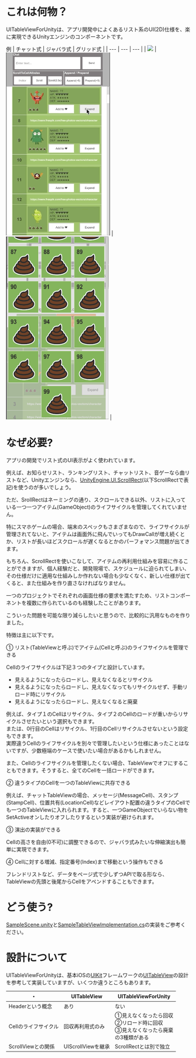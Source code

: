 # これは何物？

UITableViewForUnityは、アプリ開発中によくあるリスト系のUI(2D)仕様を、楽に実現できるUnityエンジンのコンポーネントです。

例
| チャット式 | ジャバラ式 | グリッド式 | 
| --- | --- | --- |
| ![](sample_chat.gif) | ![](sample_expend.gif) | <img src="sample_grid.png" width="280" height="500" /> |

# なぜ必要?

アプリの開発でリスト式のUI表示がよく使われています。<br>

例えば、お知らせリスト、ランキングリスト、チャットリスト、音ゲーなら曲リストなど、Unityエンジンなら、[UnityEngine.UI.ScrollRect](https://docs.unity3d.com/2018.3/Documentation/ScriptReference/UI.ScrollRect.html)(以下ScrollRectで表記)を使うのが多いでしょう。<br>

ただ、SrollRectはネーミングの通り、スクロールできる以外、リストに入っている一つ一つアイテム(GameObject)のライフサイクルを管理してくれていません。<br>

特にスマホゲームの場合、端末のスペックもさまざまなので、ライフサイクルが管理されてないと、アイテムは画面外に飛んでいってもDrawCallが増え続くとか、リストが長いほどスクロールが遅くなるとかのパーフォマンス問題が出てきます。<br>

もちろん、ScrollRectを使いこなして、アイテムの再利用仕組みを容易に作ることができますが、個人経験だと、開発現場で、スケジュールに迫られてしまい、その仕様だけに適用な仕組みしか作れない場合も少なくなく、新しい仕様が出てくると、また仕組みを作り直さなければなりません。<br>

一つのプロジェクトでそれぞれの画面仕様の要求を満たすため、リストコンポーネントを複数に作られているのも経験したことがあります。<br>

こういった問題を可能な限り減らしたいと思うので、比較的に汎用なものを作りました。<br>

特徴は主に以下です。<br>

① リスト(TableViewと呼ぶ)でアイテム(Cellと呼ぶ)のライフサイクルを管理できる<br>

Cellのライフサイクルは下記３つのタイプと設計しています。<br>
- 見えるようになったらロードし、見えなくなるとリサイクル<br>
- 見えるようになったらロードし、見えなくなってもリサイクルせず、手動リロード時にリサイクル<br>
- 見えるようになったらロードし、見えなくなると廃棄<br>

例えば、タイプ１のCellはリサイクル、タイプ２のCellのロードが重いからリサイクルさせたいという選択もできます。<br>
または、0行目のCellはリサイクル、1行目のCellリサイクルさせないという設定もできます。<br>
実際違うCellのライフサイクルを別々で管理したいという仕様にあったことはないですが、少数極端のケースで使いたい場合があるかもしれません。<br>

また、Cellのライフサイクルを管理したくない場合、TableViewでオフにすることもできます。そうすると、全てのCellを一括ロードができます。<br>

② 違うタイプのCellを一つのTableViewに共存できる<br>

例えば、チャットTableViewの場合、メッセージ(MessageCell)、スタンプ(StampCell)、位置共有(LocationCell)などレイアウト配置の違うタイプのCellでも一つのTableViewに入れられます。すると、一つGameObjectでいらない物をSetActiveオンしたりオフしたりするという実装が避けられます。

③ 演出の実装ができる<br>

Cellの高さを自由(0不可)に調整できるので、ジャバラ式みたいな伸縮演出も簡単に実現できます。

④ Cellに対する増減、指定番号(Index)まで移動という操作もできる<br>

フレンドリストなど、データをページ式で少しずつAPIで取る形なら、TableViewの先頭と後尾からCellをアペンドすることもできます。


# どう使う?

[SampleScene.unity](https://github.com/zhaozilong1988/UITableViewForUnity/blob/master/Assets/Scenes/SampleScene.unity)と[SampleTableViewImplementation.cs](https://github.com/zhaozilong1988/UITableViewForUnity/blob/master/Assets/Scenes/Scripts/SampleTableViewImplementation.cs)の実装をご参考ください。

# 設計について

UITableViewForUnityは、基本iOSの[UIKit](https://developer.apple.com/documentation/uikit)フレームワークの[UITableView](https://developer.apple.com/documentation/uikit/uitableview)の設計を参考して実装していますが、いくつか違うところもあります。

・ | UITableView | UITableViewForUnity
--- | --- | ---
Headerという概念 | あり | ない
Cellのライフサイクル | 回収再利用式のみ | ①見えなくなったら回収<br>②リロード時に回収<br>③見えなくなったら廃棄<br>の3種類がある
ScrollViewとの関係 | UIScrollViewを継承 | ScrollRectとは別で独立
